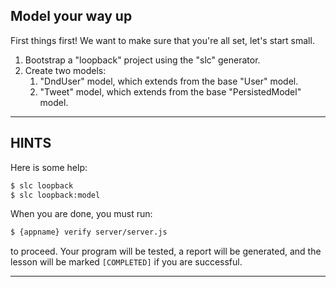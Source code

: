 Model your way up
----------------------------------------------------------------------

First things first! We want to make sure that you're all set, let's start small.

1. Bootstrap a "loopback" project using the "slc" generator.
2. Create two models:
    1. "DndUser" model, which extends from the base "User" model.
    2. "Tweet" model, which extends from the base "PersistedModel" model.

----------------------------------------------------------------------

## HINTS

Here is some help:

```sh
$ slc loopback
$ slc loopback:model
```

When you are done, you must run:

```sh
$ {appname} verify server/server.js
```

to proceed. Your program will be tested, a report will be generated, and the lesson will be marked `[COMPLETED]` if you are successful.

----------------------------------------------------------------------
